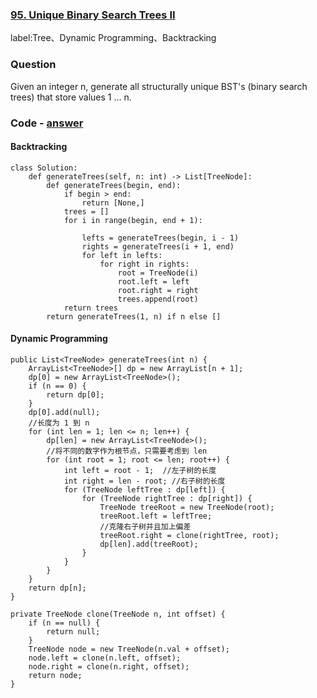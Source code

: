 ### [95. Unique Binary Search Trees II](https://leetcode-cn.com/problems/unique-binary-search-trees-ii/)

label:Tree、Dynamic Programming、Backtracking

### Question
Given an integer n, generate all structurally unique BST's (binary search trees) that store values 1 ... n.


### Code - [answer](https://leetcode-cn.com/problems/unique-binary-search-trees-ii/solution/xiang-xi-tong-su-de-si-lu-fen-xi-duo-jie-fa-by-2-7/)
#### Backtracking
```
class Solution:
    def generateTrees(self, n: int) -> List[TreeNode]:
        def generateTrees(begin, end):
            if begin > end:
                return [None,]
            trees = []
            for i in range(begin, end + 1):
                
                lefts = generateTrees(begin, i - 1)
                rights = generateTrees(i + 1, end)
                for left in lefts:
                    for right in rights:
                        root = TreeNode(i)
                        root.left = left
                        root.right = right
                        trees.append(root)
            return trees
        return generateTrees(1, n) if n else []
```
#### Dynamic Programming
```
public List<TreeNode> generateTrees(int n) {
    ArrayList<TreeNode>[] dp = new ArrayList[n + 1];
    dp[0] = new ArrayList<TreeNode>();
    if (n == 0) {
        return dp[0];
    }
    dp[0].add(null);
    //长度为 1 到 n
    for (int len = 1; len <= n; len++) {
        dp[len] = new ArrayList<TreeNode>();
        //将不同的数字作为根节点，只需要考虑到 len
        for (int root = 1; root <= len; root++) {
            int left = root - 1;  //左子树的长度
            int right = len - root; //右子树的长度
            for (TreeNode leftTree : dp[left]) {
                for (TreeNode rightTree : dp[right]) {
                    TreeNode treeRoot = new TreeNode(root);
                    treeRoot.left = leftTree;
                    //克隆右子树并且加上偏差
                    treeRoot.right = clone(rightTree, root);
                    dp[len].add(treeRoot);
                }
            }
        }
    }
    return dp[n];
}

private TreeNode clone(TreeNode n, int offset) {
    if (n == null) {
        return null;
    }
    TreeNode node = new TreeNode(n.val + offset);
    node.left = clone(n.left, offset);
    node.right = clone(n.right, offset);
    return node;
}
```
